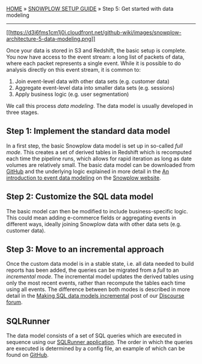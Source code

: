 <a name="top" />

[HOME](Home) » [SNOWPLOW SETUP GUIDE](Setting-up-Snowplow) »  Step 5: Get started with data modeling

---

[[https://d3i6fms1cm1j0i.cloudfront.net/github-wiki/images/snowplow-architecture-5-data-modeling.png]]

Once your data is stored in S3 and Redshift, the basic setup is complete. You now have access to the event stream: a long list of packets of data, where each packet represents a single event. While it is possible to do analysis directly on this event stream, it is common to:

1. Join event-level data with other data sets (e.g. customer data)
2. Aggregate event-level data into smaller data sets (e.g. sessions)
3. Apply business logic (e.g. user segmentation)

We call this process *data modeling*. The data model is usually developed in three stages.

## Step 1: Implement the standard data model

In a first step, the basic Snowplow data model is set up in so-called *full mode*. This creates a set of derived tables in Redshift which is recomputed each time the pipeline runs, which allows for rapid iteration as long as date volumes are relatively small. The basic data model can be downloaded from [GitHub][github-data-models] and the underlying logic explained in more detail in the [An introduction to event data modeling][cookbook-data-modeling] on the [Snowplow website][snowplow-website].

## Step 2: Customize the SQL data model

The basic model can then be modified to include business-specific logic. This could mean adding e-commerce fields or aggregating events in different ways, ideally joining Snowplow data with other data sets (e.g. customer data).

## Step 3: Move to an incremental approach

Once the custom data model is in a stable state, i.e. all data needed to build reports has been added, the queries can be migrated from a *full* to an *incremental mode*. The incremental model updates the derived tables using only the most recent events, rather than recompute the tables each time using all events. The difference between both modes is described in more detail in the [Making SQL data models incremental](http://discourse.snowplowanalytics.com/t/making-sql-data-models-incremental-to-improve-performance-tutorial/319) post of our [Discourse forum](http://discourse.snowplowanalytics.com/).

## SQLRunner

The data model consists of a set of SQL queries which are executed in sequence using our [SQLRunner application][sql-runner-github]. The order in which the queries are executed is determined by a config file, an example of which can be found on [GitHub][github-data-models-config-example].

[analytics-cookbook]: http://snowplowanalytics.com/analytics/index.html
[cookbook-data-modeling]: https://snowplowanalytics.com/blog/2016/03/16/introduction-to-event-data-modeling/
[snowplow-website]: http://snowplowanalytics.com
[github-data-models]: https://github.com/snowplow/web-data-model/tree/master/redshift
[github-data-models-config-example]: https://github.com/snowplow/web-data-model/blob/master/sql-runner/playbooks/web-model.yml.tmpl
[sql-runner-github]: https://github.com/snowplow/sql-runner